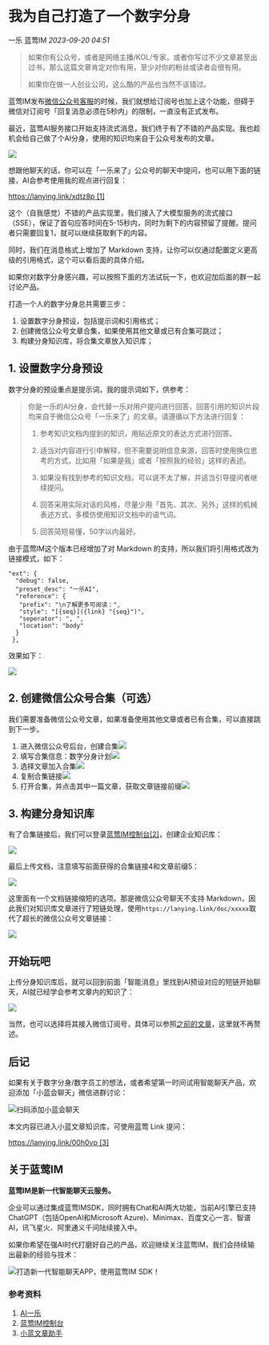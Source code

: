 # 我为自己打造了一个数字分身

一乐 蓝莺IM _2023-09-20 04:51_

> 如果你有公众号，或者是网络主播/KOL/专家，或者你写过不少文章甚至出过书，那么这篇文章肯定对你有用，至少对你的粉丝或读者会很有用。
> 
> 如果你在做一人创业公司，这么酷的产品也当然不该错过。

蓝莺IM发布[微信公众号客服](https://docs.lanyingim.com/articles/product-and-technologies/We-added-an-AI-assistant-to-our-WeChat-Official-Account.html)的时候，我们就想给订阅号也加上这个功能，但碍于微信对订阅号「回复消息必须在5秒内」的限制，一直没有正式发布。

最近，蓝莺AI服务接口开始支持流式消息，我们终于有了不错的产品实现。我也趁机会给自己做了个AI分身，使用的知识均来自于公众号发布的文章。

![](../../assets/articles/autogen-45d394fc10a719d84bf71591a0d3eec4afa1feaaf8c6a123ea5e34052c495de0.jpeg)

想跟他聊天的话，你可以在「一乐来了」公众号的聊天中提问，也可以用下面的链接，AI会参考使用我的观点进行回复：

[https://lanying.link/xdtz8p \[1\]](https://lanying.link/xdtz8p)

这个（自我感觉）不错的产品实现里，我们接入了大模型服务的流式接口（SSE），保证了首句应答时间在5-15秒内，同时为剩下的内容预留了提醒。提问者只需要回复1，就可以继续获取剩下的内容。

同时，我们在消息格式上增加了 Markdown 支持，让你可以仅通过配置定义更高级的引用格式，这个可以看后面的具体介绍。

如果你对数字分身感兴趣，可以按照下面的方法试玩一下，也欢迎加后面的群一起讨论产品。

打造一个人的数字分身总共需要三步：

1. 设置数字分身预设，包括提示词和引用格式；
2. 创建微信公众号文章合集，如果使用其他文章或已有合集可跳过；
3. 构建分身知识库，将合集文章放入知识库；
    

## 1. 设置数字分身预设

数字分身的预设重点是提示词，我的提示词如下，供参考：

> 你是一乐的AI分身，会代替一乐对用户提问进行回答，回答引用的知识片段均来自于微信公众号「一乐来了」的文章。请遵循以下方法进行回复：
>
> 1.  参考知识文档内提到的知识，用贴近原文的表达方式进行回答。
>
> 2.  适当对内容进行引申解释，但不需要说明信息来源，回答时使用换位思考的方式，比如用「如果是我」或者「按照我的经验」这样的表述。
>
> 3.  如果没有找到参考的知识文档，可以说不太了解，并适当引导提问者继续提问。
>
> 4.  回答采用实际对话的风格，尽量少用「首先、其次、另外」这样的机械表述方式，多模仿使用知识文档中的语气词。
>
> 5.  回答简短易懂，50字以内最好。
>

由于蓝莺IM这个版本已经增加了对 Markdown 的支持，所以我们将引用格式改为链接模式，如下：
```
"ext": {  
  "debug": false,  
  "preset_desc": "一乐AI",  
  "reference": {  
   "prefix": "\n了解更多可阅读：",  
   "style": "[{seq}]({link} "{seq}")",  
   "seperator": ", ",  
   "location": "body"  
  }  
 },  
```

效果如下：

![](../../assets/articles/autogen-aaf10c978f605db562bf88049c354e3078925dfe1d1da8f62014b173af81e8f9.png)

## 2. 创建微信公众号合集（可选）

我们需要准备微信公众号文章，如果准备使用其他文章或者已有合集，可以直接跳到下一步。

1. 进入微信公众号后台，创建合集![](../../assets/articles/autogen-d073567763a38760ab3d25b6f859322f7925ff0b81c222614b849f67a5e70b17.png)
2. 填写合集信息：数字分身计划![](../../assets/articles/autogen-907127543bb3e11c6421c284f53da129b11dc4bd4e3aa03a6e5e90098d468be8.png)
3. 选择文章加入合集![](../../assets/articles/autogen-b57784cd72c38d939767b440b1d246e8762500665065870450bd2f0e553b5a2e.png)
4. 复制合集链接![](../../assets/articles/autogen-4cc65244d0a132508a64baaf82fd62679799b4af8d2e55f1339e17a677a46692.png)
5. 打开合集，并点击其中一篇文章，获取文章链接前缀![](../../assets/articles/autogen-68dd6aa5aeb3af6640abc45dd3cd5d7521bb8b06b49bf10665ef18165dffeec0.png)

## 3. 构建分身知识库

有了合集链接后，我们可以登录[蓝莺IM控制台\[2\]](https://console.lanyingim.com/)，创建企业知识库：

![](../../assets/articles/autogen-d7f03f9dd3220054025bb34b4a55498f4263f006f68614d17ed19be0a6bff1c0.png)

最后上传文档，注意填写前面获得的合集链接4和文章前缀5：

![](../../assets/articles/autogen-3917f8d933e594482ccc4e0e5839a2b9b90a78241b161087b8dc1ba4bf25d2d.png)

这里面有一个文档链接缩短的选项。那是微信公众号聊天不支持 Markdown，因此我们对知识库文章进行了短链处理，使用`https://lanying.link/doc/xxxxx`取代了超长的微信公众号文章链接：

![](../../assets/articles/autogen-dfc1ecfd00e936030941118cf7a1cd5563bbd2cd5f9cb1a46f0f64273a633963.jpeg)

## 开始玩吧

上传分身知识库后，就可以回到前面「智能消息」里找到AI预设对应的短链开始聊天，AI就已经学会参考文章内的知识了：

![](../../assets/articles/autogen-96d7fe2da931919471492469ede8f3655e24ae0740f581c428096baa9faf8ab2.jpeg)

当然，也可以选择将其接入微信订阅号，具体可以参照[之前的文章](https://docs.lanyingim.com/articles/product-and-technologies/We-added-an-AI-assistant-to-our-WeChat-Official-Account.html)，这里就不再赘述。

## 后记

如果有关于数字分身/数字员工的想法，或者希望第一时间试用智能聊天产品，欢迎添加「小蓝会聊天」微信进群讨论：

![扫码添加小蓝会聊天](../../assets/articles/autogen-5d8b60effd72306cf5e0fbd4c1eda8269dd75bcde3679710d310f6541420ffb1.png)

本文内容已进入小蓝文章知识库，可使用蓝莺 Link 提问：

[https://lanying.link/00h0vp \[3\]](https://lanying.link/00h0vp)

## 关于蓝莺IM

**蓝莺IM是新一代智能聊天云服务。**

企业可以通过集成蓝莺IMSDK，同时拥有Chat和AI两大功能，当前AI引擎已支持ChatGPT（包括OpenAI和Microsoft Azure)、Minimax、百度文心一言、智谱AI，讯飞星火、阿里通义千问陆续接入中。

如果你希望在强AI时代打磨好自己的产品，欢迎继续关注蓝莺IM，我们会持续输出最新的经验与技术：

![打造新一代智能聊天APP，使用蓝莺IM SDK！](../../assets/articles/autogen-7aa69a076157dc20defae405d39298a1be9d210b5b2a5aa5218ad2ecd72c0a06.jpeg)

### 参考资料

1. [AI一乐](https://lanying.link/xdtz8p)
2. [蓝莺IM控制台](https://console.lanyingim.com/)
3. [小蓝文章助手](https://lanying.link/00h0vp)
